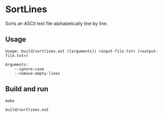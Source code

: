 # SortLines
Sorts an ASCII text file alphabetically line by line.

## Usage

	Usage: build/sortlines.out ([arguments]) <input-file.txt> (<output-file.txt>)

	Arguments:
	    --ignore-case
	    --remove-empty-lines

## Build and run

	make

	build/sortlines.out
